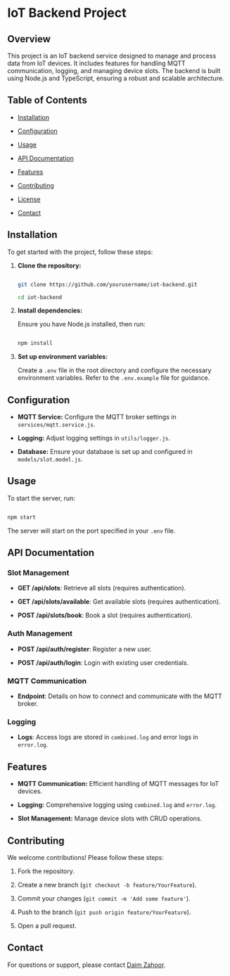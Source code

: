 # IoT Backend Project

## Overview

This project is an IoT backend service designed to manage and process data from IoT devices. It includes features for handling MQTT communication, logging, and managing device slots. The backend is built using Node.js and TypeScript, ensuring a robust and scalable architecture.

## Table of Contents

- [Installation](#installation)

- [Configuration](#configuration)

- [Usage](#usage)

- [API Documentation](#api-documentation)

- [Features](#features)

- [Contributing](#contributing)

- [License](#license)

- [Contact](#contact)

## Installation

To get started with the project, follow these steps:

1. **Clone the repository:**

   ```bash

   git clone https://github.com/yourusername/iot-backend.git

   cd iot-backend

   ```

2. **Install dependencies:**

   Ensure you have Node.js installed, then run:

   ```bash

   npm install

   ```

3. **Set up environment variables:**

   Create a `.env` file in the root directory and configure the necessary environment variables. Refer to the `.env.example` file for guidance.

## Configuration

- **MQTT Service:** Configure the MQTT broker settings in `services/mqtt.service.js`.

- **Logging:** Adjust logging settings in `utils/logger.js`.

- **Database:** Ensure your database is set up and configured in `models/slot.model.js`.

## Usage

To start the server, run:

```bash

npm start

```

The server will start on the port specified in your `.env` file.

## API Documentation

### Slot Management

- **GET /api/slots**: Retrieve all slots (requires authentication).

- **GET /api/slots/available**: Get available slots (requires authentication).

- **POST /api/slots/book**: Book a slot (requires authentication).

### Auth Management

- **POST /api/auth/register**: Register a new user.

- **POST /api/auth/login**: Login with existing user credentials.

### MQTT Communication

- **Endpoint**: Details on how to connect and communicate with the MQTT broker.

### Logging

- **Logs**: Access logs are stored in `combined.log` and error logs in `error.log`.

## Features

- **MQTT Communication:** Efficient handling of MQTT messages for IoT devices.

- **Logging:** Comprehensive logging using `combined.log` and `error.log`.

- **Slot Management:** Manage device slots with CRUD operations.

## Contributing

We welcome contributions! Please follow these steps:

1. Fork the repository.

2. Create a new branch (`git checkout -b feature/YourFeature`).

3. Commit your changes (`git commit -m 'Add some feature'`).

4. Push to the branch (`git push origin feature/YourFeature`).

5. Open a pull request.


## Contact

For questions or support, please contact [Daim Zahoor](mailto:daimdev6@gmail.com).
